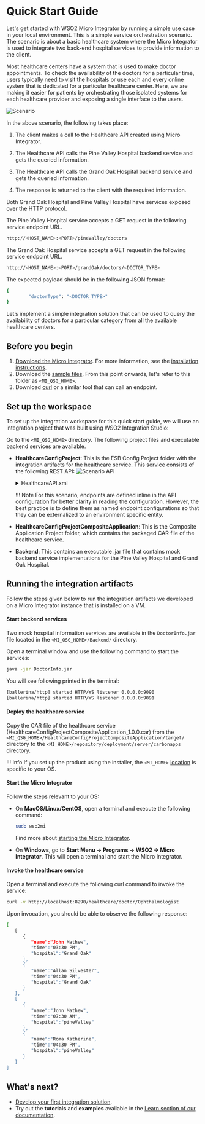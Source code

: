 # Quick Start Guide

Let's get started with WSO2 Micro Integrator by running a simple use case in your local environment. This is a simple service orchestration scenario. The scenario is about a basic healthcare system where the Micro Integrator is used to integrate two back-end hospital services to provide information to the client.

Most healthcare centers have a system that is used to make doctor appointments. To check the availability of the doctors for a particular time, users typically need to visit the hospitals or use each and every online system that is dedicated for a particular healthcare center. Here, we are making it easier for patients by orchestrating those isolated systems for each healthcare provider and exposing a single interface to the users.

![Scenario](../assets/img/quick-start-guide/MI-quick-start-guide.png)

In the above scenario, the following takes place:

1. The client makes a call to the Healthcare API created using Micro Integrator.

2. The Healthcare API calls the Pine Valley Hospital backend service and gets the queried information.

3. The Healthcare API calls the Grand Oak Hospital backend service and gets the queried information.

4. The response is returned to the client with the required information.

Both Grand Oak Hospital and Pine Valley Hospital have services exposed over the HTTP protocol.

The Pine Valley Hospital service accepts a GET request in the following service endpoint URL.

```bash
http://<HOST_NAME>:<PORT>/pineValley/doctors
```

The Grand Oak Hospital service accepts a GET request in the following service endpoint URL.

```bash
http://<HOST_NAME>:<PORT>/grandOak/doctors/<DOCTOR_TYPE>
```

The expected payload should be in the following JSON format:

```bash
{
        "doctorType": "<DOCTOR_TYPE>"
}
```

Let’s implement a simple integration solution that can be used to query the availability of doctors for a particular category from all the available healthcare centers.

## Before you begin

1. [Download the Micro Integrator](https://www.wso2.com/integration/micro-integrator). For more information, see the [installation instructions](../../setup/installation/install_in_vm/).
2. Download the [sample files](https://github.com/wso2/docs-ei/blob/7.0.0/en/micro-integrator/docs/assets/attach/quick-start-guide/MI_QSG_HOME.zip). From this point onwards, let's refer to this folder as `<MI_QSG_HOME>`.
3. Download [curl](https://curl.haxx.se/) or a similar tool that can call an endpoint.

## Set up the workspace

To set up the integration workspace for this quick start guide, we will use an integration project that was built using WSO2 Integration Studio:

Go to the `<MI_QSG_HOME>` directory. The following project files and executable backend services are available.

- **HealthcareConfigProject**: This is the ESB Config Project folder with the integration artifacts for the healthcare service. This service consists of the following REST API:
  ![Scenario API](../assets/img/quick-start-guide/qsg-api.png)
  <details>
            <summary>HealthcareAPI.xml</summary>
	    ```xml
            <?xml version="1.0" encoding="UTF-8"?>
            <api context="/healthcare" name="HealthcareAPI" xmlns="http://ws.apache.org/ns/synapse">
                <resource methods="GET" uri-template="/doctor/{doctorType}">
                    <inSequence>
                        <!-- Invoke Grand Oak service with a GET request -->
                        <!-- Construct the payload required for Pine Valley service -->
                        <clone>
                            <target>
                                <sequence>
                                    <call>
                                        <endpoint>
                                            <http method="get" uri-template="http://localhost:9090/grandOak/doctors/{uri.var.doctorType}"/>
                                         </endpoint>
                                    </call>
                                </sequence>
                            </target>
                            <target>
                                <sequence>
                                    <payloadFactory media-type="json">
                                        <format>{
                                                  "doctorType": "$1"
                                                }
                                        </format>
                                        <args>
                                            <arg evaluator="xml" expression="$ctx:uri.var.doctorType"/>
                                        </args>
                                    </payloadFactory>
                                    <!--  Invoke the Pine Valley service with a POST request -->
                                    <call>
                                        <endpoint>
                                            <http method="post" uri-template="http://localhost:9091/pineValley/doctors"/>
                                        </endpoint>
                                    </call>
                                </sequence>
                            </target>
                        </clone>
                        <aggregate>
                            <onComplete expression="json-eval($.doctors.doctor)">
                                <respond/>
                            </onComplete>
                        </aggregate>
                    </inSequence>
                 </resource>
            </api>
	    ```    
  </details>

    !!! Note
        For this scenario, endpoints are defined inline in the API configuration for better clarity in reading the configuration. However, the best practice is to define them as named endpoint configurations so that they can be externalized to an environment specific entity.

- **HealthcareConfigProjectCompositeApplication**: This is the Composite Application Project folder, which contains the packaged CAR file of the healthcare service.

- **Backend**: This contains an executable .jar file that contains mock backend service implementations for the Pine Valley Hospital and Grand Oak Hospital.

## Running the integration artifacts

Follow the steps given below to run the integration artifacts we developed on a Micro Integrator instance that is installed on a VM.

#### Start backend services

Two mock hospital information services are available in the `DoctorInfo.jar` file located in the `<MI_QSG_HOME>/Backend/` directory. 

Open a terminal window and use the following command to start the services:

```bash
java -jar DoctorInfo.jar
```

You will see following printed in the terminal:

```bash
[ballerina/http] started HTTP/WS listener 0.0.0.0:9090
[ballerina/http] started HTTP/WS listener 0.0.0.0:9091
```

#### Deploy the healthcare service

Copy the CAR file of the healthcare service (HealthcareConfigProjectCompositeApplication_1.0.0.car) from the `<MI_QSG_HOME>/HealthcareConfigProjectCompositeApplication/target/` directory to the `<MI_HOME>/repository/deployment/server/carbonapps` directory.

!!! Info
    If you set up the product using the installer, the `<MI_HOME>` [location](../../setup/installation/install_in_vm/#accessing-the-home-directory) is specific to your OS.

#### Start the Micro Integrator

Follow the steps relevant to your OS:

-   On **MacOS/Linux/CentOS**, open a terminal and execute the following command:

    ```bash
    sudo wso2mi
    ```

    Find more about [starting the Micro Integrator](../../setup/installation/install_in_vm/#running-the-micro-integrator).

-   On **Windows**, go to **Start Menu -> Programs -> WSO2 -> Micro Integrator**. This will open a terminal and start the Micro Integrator.

#### Invoke the healthcare service

Open a terminal and execute the following curl command to invoke the service:

```bash
curl -v http://localhost:8290/healthcare/doctor/Ophthalmologist
```

Upon invocation, you should be able to observe the following response:

```bash
[ 
   [ 
      { 
         "name":"John Mathew",
         "time":"03:30 PM",
         "hospital":"Grand Oak"
      },
      { 
         "name":"Allan Silvester",
         "time":"04:30 PM",
         "hospital":"Grand Oak"
      }
   ],
   [ 
      { 
         "name":"John Mathew",
         "time":"07:30 AM",
         "hospital":"pineValley"
      },
      { 
         "name":"Roma Katherine",
         "time":"04:30 PM",
         "hospital":"pineValley"
      }
   ]
]
```

## What's next?

- [Develop your first integration solution](../../develop/integration-development-kickstart/).
- Try out the **tutorials** and **examples** available in the [Learn section of our documentation](../../use-cases/integration-use-cases/).
